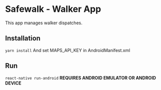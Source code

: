 # Safewalk - Walker App

This app manages walker dispatches.

## Installation
`yarn install`
And set MAPS_API_KEY in AndroidManifest.xml

## Run
`react-native run-android`
**REQUIRES ANDROID EMULATOR OR ANDROID DEVICE**
